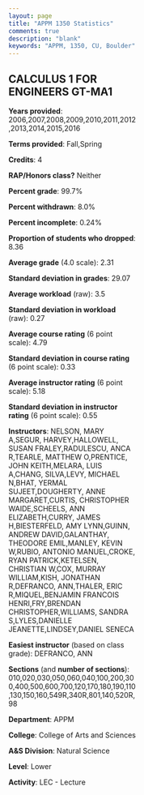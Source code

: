 ```yaml
---
layout: page
title: "APPM 1350 Statistics"
comments: true
description: "blank"
keywords: "APPM, 1350, CU, Boulder"
--- 
```

<head>
<script src="https://ajax.googleapis.com/ajax/libs/jquery/2.1.3/jquery.min.js"></script>
<script src="https://dl.dropboxusercontent.com/s/pc42nxpaw1ea4o9/highcharts.js?dl=0"></script>
<!-- <script src="../assets/js/highcharts.js"></script> -->
<style type="text/css">@font-face {
	font-family: "Bebas Neue";
	src: url(https://www.filehosting.org/file/details/544349/BebasNeue%20Regular.otf) format("opentype");
	}
	h1.Bebas { 
		font-family: "Bebas Neue", Verdana, Tahoma;
	}
</style>
</head>
<body>
	<div id="container" style="float: right; width: 45%; height: 88%; margin-left: 2.5%; margin-right: 2.5%;"></div>
	<script language="JavaScript">
		$(document).ready(function() {
		var chart = {type: 'column'};
		var title = {text: 'Grade Distribution'};
		var xAxis = {categories: ['A','B','C','D','F'],crosshair: true};
		var yAxis = {min: 0,title: {text: 'Percentage'}};
		var tooltip = {headerFormat: '<center><b><span style="font-size:20px">{point.key}</span></b></center>',
		               pointFormat: '<td style="padding:0"><b>{point.y:.1f}%</b></td>',
		               footerFormat: '</table>',shared: true,useHTML: true};
		var plotOptions = {column: {pointPadding: 0.0,borderWidth: 0}};  
		var credits = {enabled: false};var series= [{name: 'Percent',data: [15.55,32.44,31.94,7.66,12.4,]}];
		var json = {};
		json.chart = chart;
		json.title = title;
		json.tooltip = tooltip;
		json.xAxis = xAxis;
		json.yAxis = yAxis;  
		json.series = series;
		json.plotOptions = plotOptions;  
		json.credits = credits;
		$('#container').highcharts(json);
	});
	</script>
</body>
			   
## CALCULUS 1 FOR ENGINEERS GT-MA1

**Years provided**: 2006,2007,2008,2009,2010,2011,2012,2013,2014,2015,2016

**Terms provided**: Fall,Spring

**Credits**: 4

**RAP/Honors class?** Neither

**Percent grade**: 99.7%

**Percent withdrawn**: 8.0%

**Percent incomplete**: 0.24%

**Proportion of students who dropped**: 8.36

**Average grade** (4.0 scale): 2.31

**Standard deviation in grades**: 29.07

**Average workload** (raw): 3.5

**Standard deviation in workload** (raw): 0.27

**Average course rating** (6 point scale): 4.79

**Standard deviation in course rating** (6 point scale): 0.33

**Average instructor rating** (6 point scale): 5.18

**Standard deviation in instructor rating** (6 point scale): 0.55

**Instructors**: NELSON, MARY A,SEGUR, HARVEY,HALLOWELL, SUSAN FRALEY,RADULESCU, ANCA R,TEARLE, MATTHEW O,PRENTICE, JOHN KEITH,MELARA, LUIS A,CHANG, SILVA,LEVY, MICHAEL N,BHAT, YERMAL SUJEET,DOUGHERTY, ANNE MARGARET,CURTIS, CHRISTOPHER WAIDE,SCHEELS, ANN ELIZABETH,CURRY, JAMES H,BIESTERFELD, AMY LYNN,GUINN, ANDREW DAVID,GALANTHAY, THEODORE EMIL,MANLEY, KEVIN W,RUBIO, ANTONIO MANUEL,CROKE, RYAN PATRICK,KETELSEN, CHRISTIAN W,COX, MURRAY WILLIAM,KISH, JONATHAN R,DEFRANCO, ANN,THALER, ERIC R,MIQUEL,BENJAMIN FRANCOIS HENRI,FRY,BRENDAN CHRISTOPHER,WILLIAMS, SANDRA S,LYLES,DANIELLE JEANETTE,LINDSEY,DANIEL SENECA

**Easiest instructor** (based on class grade): DEFRANCO, ANN

**Sections** (and **number of sections**): 010,020,030,050,060,040,100,200,300,400,500,600,700,120,170,180,190,110,130,150,160,549R,340R,801,140,520R, 98

**Department**: APPM

**College**: College of Arts and Sciences

**A&S Division**: Natural Science

**Level**: Lower

**Activity**: LEC - Lecture